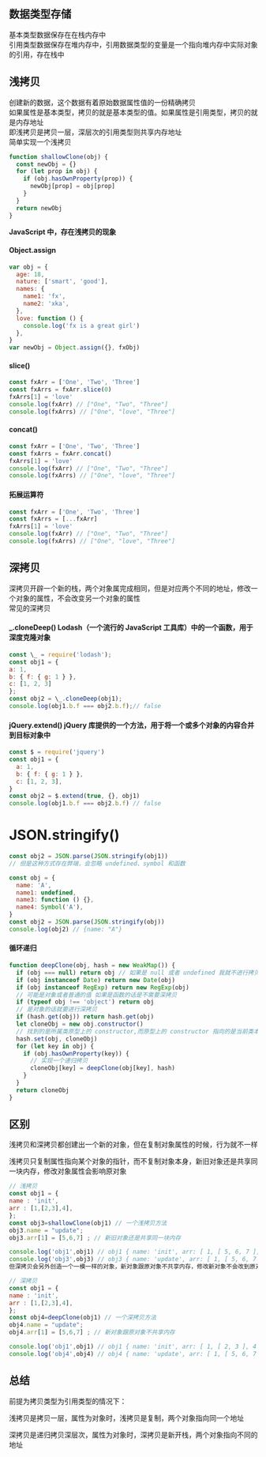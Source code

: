 ## 数据类型存储

基本类型数据保存在在栈内存中  
引用类型数据保存在堆内存中，引用数据类型的变量是一个指向堆内存中实际对象的引用，存在栈中

## 浅拷贝

创建新的数据，这个数据有着原始数据属性值的一份精确拷贝  
如果属性是基本类型，拷贝的就是基本类型的值。如果属性是引用类型，拷贝的就是内存地址  
即浅拷贝是拷贝一层，深层次的引用类型则共享内存地址  
简单实现一个浅拷贝

```js
function shallowClone(obj) {
  const newObj = {}
  for (let prop in obj) {
    if (obj.hasOwnProperty(prop)) {
      newObj[prop] = obj[prop]
    }
  }
  return newObj
}
```

**JavaScript 中，存在浅拷贝的现象**

#### Object.assign

```js
var obj = {
  age: 18,
  nature: ['smart', 'good'],
  names: {
    name1: 'fx',
    name2: 'xka',
  },
  love: function () {
    console.log('fx is a great girl')
  },
}
var newObj = Object.assign({}, fxObj)
```

#### slice()

```js
const fxArr = ['One', 'Two', 'Three']
const fxArrs = fxArr.slice(0)
fxArrs[1] = 'love'
console.log(fxArr) // ["One", "Two", "Three"]
console.log(fxArrs) // ["One", "love", "Three"]
```

#### concat()

```js
const fxArr = ['One', 'Two', 'Three']
const fxArrs = fxArr.concat()
fxArrs[1] = 'love'
console.log(fxArr) // ["One", "Two", "Three"]
console.log(fxArrs) // ["One", "love", "Three"]
```

#### 拓展运算符

```js
const fxArr = ['One', 'Two', 'Three']
const fxArrs = [...fxArr]
fxArrs[1] = 'love'
console.log(fxArr) // ["One", "Two", "Three"]
console.log(fxArrs) // ["One", "love", "Three"]
```

## 深拷贝

深拷贝开辟一个新的栈，两个对象属完成相同，但是对应两个不同的地址，修改一个对象的属性，不会改变另一个对象的属性  
常见的深拷贝

#### \_.cloneDeep() Lodash（一个流行的 JavaScript 工具库）中的一个函数，用于深度克隆对象

```js
const \_ = require('lodash');
const obj1 = {
a: 1,
b: { f: { g: 1 } },
c: [1, 2, 3]
};
const obj2 = \_.cloneDeep(obj1);
console.log(obj1.b.f === obj2.b.f);// false
```

#### jQuery.extend() jQuery 库提供的一个方法，用于将一个或多个对象的内容合并到目标对象中

```js
const $ = require('jquery')
const obj1 = {
  a: 1,
  b: { f: { g: 1 } },
  c: [1, 2, 3],
}
const obj2 = $.extend(true, {}, obj1)
console.log(obj1.b.f === obj2.b.f) // false
```

# JSON.stringify()

```js
const obj2 = JSON.parse(JSON.stringify(obj1))
// 但是这种方式存在弊端，会忽略 undefined、symbol 和函数

const obj = {
  name: 'A',
  name1: undefined,
  name3: function () {},
  name4: Symbol('A'),
}
const obj2 = JSON.parse(JSON.stringify(obj))
console.log(obj2) // {name: "A"}
```

#### 循环递归

```js
function deepClone(obj, hash = new WeakMap()) {
  if (obj === null) return obj // 如果是 null 或者 undefined 我就不进行拷贝操作
  if (obj instanceof Date) return new Date(obj)
  if (obj instanceof RegExp) return new RegExp(obj)
  // 可能是对象或者普通的值 如果是函数的话是不需要深拷贝
  if (typeof obj !== 'object') return obj
  // 是对象的话就要进行深拷贝
  if (hash.get(obj)) return hash.get(obj)
  let cloneObj = new obj.constructor()
  // 找到的是所属类原型上的 constructor,而原型上的 constructor 指向的是当前类本身
  hash.set(obj, cloneObj)
  for (let key in obj) {
    if (obj.hasOwnProperty(key)) {
      // 实现一个递归拷贝
      cloneObj[key] = deepClone(obj[key], hash)
    }
  }
  return cloneObj
}
```

## 区别

浅拷贝和深拷贝都创建出一个新的对象，但在复制对象属性的时候，行为就不一样

浅拷贝只复制属性指向某个对象的指针，而不复制对象本身，新旧对象还是共享同一块内存，修改对象属性会影响原对象

```js
// 浅拷贝
const obj1 = {
name : 'init',
arr : [1,[2,3],4],
};
const obj3=shallowClone(obj1) // 一个浅拷贝方法
obj3.name = "update";
obj3.arr[1] = [5,6,7] ; // 新旧对象还是共享同一块内存

console.log('obj1',obj1) // obj1 { name: 'init', arr: [ 1, [ 5, 6, 7 ], 4 ] }
console.log('obj3',obj3) // obj3 { name: 'update', arr: [ 1, [ 5, 6, 7 ], 4 ] }
但深拷贝会另外创造一个一模一样的对象，新对象跟原对象不共享内存，修改新对象不会改到原对象

// 深拷贝
const obj1 = {
name : 'init',
arr : [1,[2,3],4],
};
const obj4=deepClone(obj1) // 一个深拷贝方法
obj4.name = "update";
obj4.arr[1] = [5,6,7] ; // 新对象跟原对象不共享内存

console.log('obj1',obj1) // obj1 { name: 'init', arr: [ 1, [ 2, 3 ], 4 ] }
console.log('obj4',obj4) // obj4 { name: 'update', arr: [ 1, [ 5, 6, 7 ], 4 ] }
```

## 总结

前提为拷贝类型为引用类型的情况下：

浅拷贝是拷贝一层，属性为对象时，浅拷贝是复制，两个对象指向同一个地址

深拷贝是递归拷贝深层次，属性为对象时，深拷贝是新开栈，两个对象指向不同的地址
